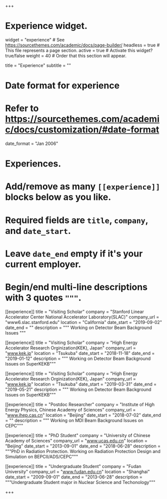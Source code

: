+++
# Experience widget.
widget = "experience"  # See https://sourcethemes.com/academic/docs/page-builder/
headless = true  # This file represents a page section.
active = true  # Activate this widget? true/false
weight = 40  # Order that this section will appear.

title = "Experience"
subtitle = ""

# Date format for experience
#   Refer to https://sourcethemes.com/academic/docs/customization/#date-format
date_format = "Jan 2006"

# Experiences.
#   Add/remove as many `[[experience]]` blocks below as you like.
#   Required fields are `title`, `company`, and `date_start`.
#   Leave `date_end` empty if it's your current employer.
#   Begin/end multi-line descriptions with 3 quotes `"""`.
[[experience]]
  title = "Visiting Scholar"
  company = "Stanford Linear Accelerator Center National Accelerator Laboratory(SLAC)"
  company_url = "www6.slac.stanford.edu"
  location = "California"
  date_start = "2019-09-02"
  date_end = ""
  description = """ Working on Detector Beam Background Issues """

[[experience]]
  title = "Visiting Scholar"
  company = "High Energy Accelerator Research Orginization(KEK), Japan"
  company_url = "www.kek.jp"
  location = "Tsukuba"
  date_start = "2018-11-18"
  date_end = "2019-01-12"
  description = """ Working on Detector Beam Background Issues on SuperKEKB"""

[[experience]]
  title = "Visiting Scholar"
  company = "High Energy Accelerator Research Orginization(KEK), Japan"
  company_url = "www.kek.jp"
  location = "Tsukuba"
  date_start = "2019-03-31"
  date_end = "2019-05-21"
  description = """ Working on Detector Beam Background Issues on SuperKEKB"""

[[experience]]
  title = "Postdoc Researcher"
  company = "Institute of High Energy Physics, Chinese Academy of Sciences"
  company_url = "www.ihep.cas.cn"
  location = "Beijing"
  date_start = "2018-07-02"
  date_end = ""
  description = """ Working on MDI Beam Background Issues on CEPC"""

[[experience]]
  title = "PhD Student"
  company = "University of Chinese Academy of Sciences"
  company_url = "www.ucas.edu.cn"
  location = "Beijing"
  date_start = "2013-09-01"
  date_end = "2018-06-28"
  description = """PhD in Radiation Protection. Working on Radiation Protection Design and Simulation on BEPCII/ADS/CEPC"""

[[experience]]
  title = "Undergraduate Student"
  company = "Fudan University"
  company_url = "www.fudan.edu.cn"
  location = "Shanghai"
  date_start = "2009-09-01"
  date_end = "2013-06-28"
  description = """Undergraduate Student major in Nuclear Science and Techonology"""

+++
